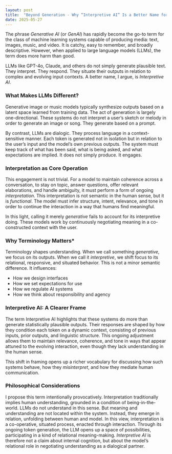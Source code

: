 ```yaml
---
layout: post
title:  "Beyond Generation - Why “Interpretive AI” Is a Better Name for LLMs"
date: 2025-05-27
---
```

The phrase *Generative AI* (or _GenAI_) has rapidly become the go-to term for the class of machine learning systems capable of producing media: text, images, music, and video. It is catchy, easy to remember, and broadly descriptive. However, when applied to large language models (LLMs), the term does more harm than good.

LLMs like GPT-4o, Claude, and others do not simply generate plausible text. They interpret. They respond. They situate their outputs in relation to complex and evolving input contexts. A better name, I argue, is *Interpretive AI*.

### What Makes LLMs Different?
Generative image or music models typically synthesize outputs based on a latent space learned from training data. The act of generation is largely one-directional. These systems do not interpret a user’s sketch or melody in order to generate an image or song. They generate based on a prompt.

By contrast, LLMs are dialogic. They process language in a context-sensitive manner. Each token is generated not in isolation but in relation to the user’s input and the model’s own previous outputs. The system must keep track of what has been said, what is being asked, and what expectations are implied. It does not simply produce. It engages.

### Interpretation as Core Operation
This engagement is not trivial. For a model to maintain coherence across a conversation, to stay on topic, answer questions, offer relevant elaborations, and handle ambiguity, it must perform a form of ongoing *interpretation*. This interpretation is not semantic in the human sense, but it is _functional_. The model must infer structure, intent, relevance, and tone in order to continue the interaction in a way that humans find meaningful.

In this light, calling it merely _generative_ fails to account for its interpretive doing. These models work by continuously negotiating meaning in a co-constructed context with the user.

### Why Terminology Matters*
Terminology shapes understanding. When we call something _generative_, we focus on its outputs. When we call it _interpretive_, we shift focus to its relational, responsive, and situated behavior. This is not a minor semantic difference. It influences:

- How we design interfaces
- How we set expectations for use
- How we regulate AI systems
- How we think about responsibility and agency

### Interpretive AI: A Clearer Frame
The term Interpretive AI highlights that these systems do more than generate statistically plausible outputs. Their responses are shaped by how they condition each token on a dynamic context, consisting of previous inputs, prior outputs, and linguistic structure. This ongoing adjustment allows them to maintain relevance, coherence, and tone in ways that appear attuned to the evolving interaction, even though they lack understanding in the human sense.

This shift in framing opens up a richer vocabulary for discussing how such systems behave, how they _misinterpret_, and how they mediate human communication.

### Philosophical Considerations
I propose this term intentionally provocatively. Interpretation traditionally implies human understanding, grounded in a condition of being-in-the-world. LLMs do not understand in this sense. But meaning and understanding are not located within the system. Instead, they emerge in relation, unfolding between human and model. In this view, interpretation is a co-operative, situated process, enacted through interaction. Through its ongoing token generation, the LLM opens up a space of possibilities, participating in a kind of relational meaning-making. _Interpretive AI_ is therefore not a claim about internal cognition, but about the model’s relational role in negotiating understanding as a dialogical partner.
